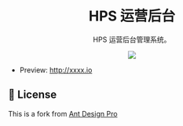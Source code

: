 <h1 align="center">HPS 运营后台</h1>

<div align="center">

HPS 运营后台管理系统。

![](https://github.com/user-attachments/assets/fde29061-3d9a-4397-8ac2-397b0e033ef5)

</div>

- Preview: http://xxxx.io

## 📝 License

This is a fork
from [Ant Design Pro](https://github.com/ant-design/ant-design-pro)
